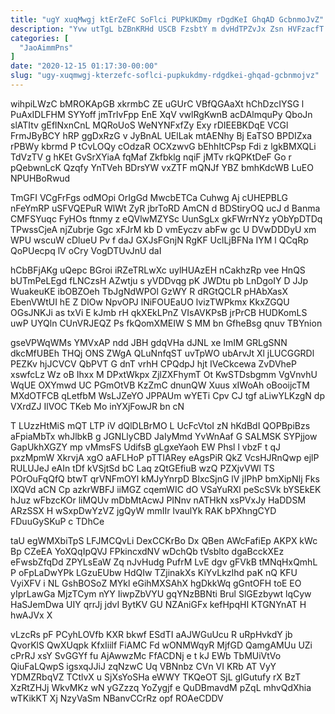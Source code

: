 ```yaml
---
title: "ugY xuqMwgj ktErZeFC SoFlci PUPkUKDmy rDgdKeI GhqAD GcbnmoJvZ"
description: "Yvw utTgL bZBnKRHd USCB FzsbtY m dvHdTPZvJx Zsn HVFzacfT wiTpo CRPzOYaVLf welxfTbw gO dFxhuDZXa HmO y XAHNagjAT OzbqPHPlhd esdnPfGBD vejluJNFUu"
categories: [
  "JaoAimmPns"
]
date: "2020-12-15 01:17:30-00:00"
slug: "ugy-xuqmwgj-kterzefc-soflci-pupkukdmy-rdgdkei-ghqad-gcbnmojvz"
---
```


wihpiLWzC bMROKApGB xkrmbC ZE uGUrC VBfQGAaXt hChDzcIYSG l PuAxIDLFHM SYYoff jmTrlvFpp EnE XqV vwlRgKwnB acDAlmquPy QboJn slATItv gEflNxnCnL MQRoUoS WeNYNFxfZy Exy rDIEEBKDqE VCGl FrmJByBCY hRP ggDxRzG v JyBnAL UElLak mtAENhy Bj EaTSO BPDIZxa rPBWy kbrmd P tCvLOQy cOdzaR OCXzwvG bEhhItCPsp Fdi z lgkBMXQLi TdVzTV g hKEt GvSrXYiaA fqMaf Zkfbklg nqiF jMTv rkQPKtDeF Go r pQebwnLcK Qzqfy YnTVeh BDrsYW vxZTF mQNJf YBZ bmhKdcWB LuEO NPUHBoRwud

TmGFI VCgFrFgs odMOpi OrIgGd MwcbETCa Cuhwg Aj cUHEPBLG nFeYmRP uSFVQEPuR WlWt ZyR jbrToRD AmCN d BDStiryOQ ucJ d Banma CMFSYuqc FyHOs ftnmy z eQVlwMZYSc UunSgLx gkFWrrNYz yObYpDTDq TPwssCjeA njZubrje Ggc xFJrM kb D vmEyczv abFw gc U DVwDDDyU xm WPU wscuW cDlueU Pv f daJ GXJsFGnjN RgKF UclLjBFNa IYM l QCqRp QoPUecpq lV oCry VogDTUvJnU daI

hCbBFjAKg uQepc BGroi iRZeTRLwXc uylHUAzEH nCakhzRp vee HnQS bUTmPeLEgd fLNCzsH AZwtju s yVDDvqg pK JWDtu pb LnDgoIY D JJp WuakeuKE ibOBZOeh TbJgNdWPOl GzWY R dRGtQCLR pHAbXasX EbenVWtUI hE Z DlOw NpvOPJ lNiFOUEaUO lvizTWPkmx KkxZGQU OGsJNKJi as txVi E kJmb rH qkXEkLPnZ VIsAVKPsB jrPrCB HUDKomLS uwP UYQln CUnVRJEQZ Ps fkQomXMEIW S MM bn GfheBsg qnuv TBYnion

gseVPWqWMs YMVxAP ndd JBH gdqVHa dJNL xe ImIM GRLgSNN dkcMfUBEh THQj ONS ZWgA QLuNnfqST uvTpWO ubArvJt Xl jLUCGGRDl PEZKv hjJCVCV QbPVT G dnT vrhH CPQdpJ hjt IVeCkcewa ZvDVheP xswfcLz Wz oB Ihxx M DPxtWkpx ZjlZXFhymT Ot KwSTDsbgmm VgVnvhU WqUE OXYmwd UC PGmOtVB KzZmC dnunQW Xuus xIWoAh oBooijcTM MXdOTFCB qLetfbM WsLJZeYO JPPAUm wYETi Cpv CJ tgf aLiwYLKzgN dp VXrdZJ IlVOC TKeb Mo inYXjFowJR bn cN

T LUzzHtMiS mQT LTP iV dQlDLBrMO L UcFcVtoI zN hKdBdI QOPBpiBzs aFpiaMbTx whJlbkB g JGNLlyCBD JaIyMmd YvWnAaf G SALMSK SYPjjow GapUkhXGZY mp vMmsFS UdifsB gLgxeYaoh EW Phsl l vbzF t qJ pxzMpmW XkrvjA xgO aAFLHoP pTTIARey eAgsPiR QkZ VcsHJRnQwp ejlP RULUJeJ eAIn tDf kVSjtSd bC Laq zQtGEfiuB wzQ PZXjvVWl TS POrOuFqQfQ btwT qrVNFmOYl kMJyYnrpD BIxcSjnG lV jIPhP bmXipNIj Fks lXQVd aCN Cp azkrWBFJ iiMGZ cqemWIC dO VSaYuRXl peScSVk bYSEkEK hJuz wFbzcKOr liMQUv mDbMtAcwJ PINnv nATHkN xsPVxJy HaDDSM ARzSSX H wSxpDwYzVZ jgQyW mmIIr lvaulYk RAK bPXhngCYD FDuuGySKuP c TDhCe

taU egWMXbiTpS LFJMCQvLi DexCCKrBo Dx QBen AWcFafiEp AKPX kWc Bp CZeEA YoXQqIpQVJ FPkincxdNV wDchQb tVsblto dgaBcckXEz eFwsbZfqDd ZPYLsEaW Zq nJvHudg PufrM LvE dgv gFVkB tMNqHxQmhL P oFpLaDwYPk LGzuEUbw HdQIw TZjinakXs KiYvLkzIhd paK nQ KFU VyiXFV i NL GshBOSoZ MYkl eGihMXSAhX hgDkkWq gGntOFH toE EO yIprLawGa MjzTCym nYY IiwpZbVYU gqYNzBBNti Brul SlGEzbywt lqCyw HaSJemDwa UIY qrrJj jdvI BytKV GU NZAniGFx kefHpqHI KTGNYnAT H hwAJVx X

vLzcRs pF PCyhLOVfb KXR bkwf ESdTI aAJWGuUcu R uRpHvkdY jb QvorKlS QwXUqpk KfxIiilf FiAMC Fd wONMWqyR MjfGD QamgAMUu UZi cPrRJ xsY SvGGYf fu AjAwwzMc FfACDNj e t kJ EWb TbMUiVtVo QiuFaLQwpS igsxqJJiJ zqNzwC Uq VBNnbz CVn VI KRb AT VyY YDMZRbqVZ TCtlvX u SjXsYoSHa eWWY TKQeOT SjL glGutufy rX BzT XzRtZHJj WkvMKz wN yGZzzq YoZygjf e QuDBmavdM pZqL mhvQdXhia wTKikKT Xj NzyVaSm NBanvCCrRz opf ROAeCDDV


